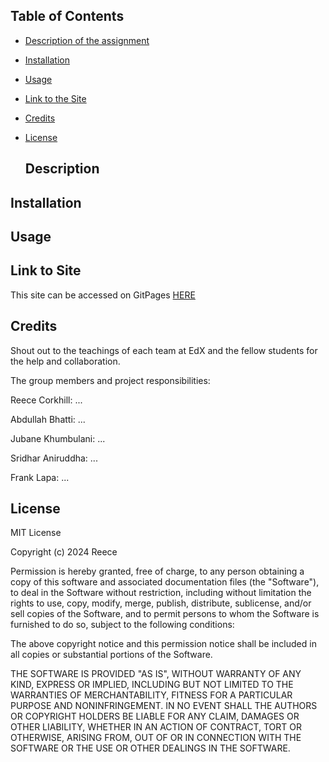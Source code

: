 ## Table of Contents

* [Description of the assignment](#description)
* [Installation](#installation)
* [Usage](#usage)
* [Link to the Site]()
* [Credits](#credits)
* [License](#license)

  ## Description

## Installation

## Usage

## Link to Site

This site can be accessed on GitPages [HERE]()

## Credits

Shout out to the teachings of each team at EdX and the fellow students for the help and collaboration.

The group members and project responsibilities:

Reece Corkhill: ...

Abdullah Bhatti: ...

Jubane Khumbulani: ...

Sridhar Aniruddha: ...

Frank Lapa: ...
  

## License

MIT License

Copyright (c) 2024 Reece

Permission is hereby granted, free of charge, to any person obtaining a copy
of this software and associated documentation files (the "Software"), to deal
in the Software without restriction, including without limitation the rights
to use, copy, modify, merge, publish, distribute, sublicense, and/or sell
copies of the Software, and to permit persons to whom the Software is
furnished to do so, subject to the following conditions:

The above copyright notice and this permission notice shall be included in all
copies or substantial portions of the Software.

THE SOFTWARE IS PROVIDED "AS IS", WITHOUT WARRANTY OF ANY KIND, EXPRESS OR
IMPLIED, INCLUDING BUT NOT LIMITED TO THE WARRANTIES OF MERCHANTABILITY,
FITNESS FOR A PARTICULAR PURPOSE AND NONINFRINGEMENT. IN NO EVENT SHALL THE
AUTHORS OR COPYRIGHT HOLDERS BE LIABLE FOR ANY CLAIM, DAMAGES OR OTHER
LIABILITY, WHETHER IN AN ACTION OF CONTRACT, TORT OR OTHERWISE, ARISING FROM,
OUT OF OR IN CONNECTION WITH THE SOFTWARE OR THE USE OR OTHER DEALINGS IN THE
SOFTWARE.
